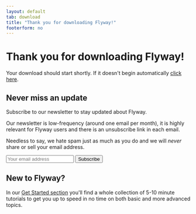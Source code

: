 ```yaml
---
layout: default
tab: download
title: "Thank you for downloading Flyway!"
footerform: no
---
```

# Thank you for downloading Flyway!

Your download should start shortly. If it doesn't begin automatically <a id="manual-dl" href="">click here</a>.

<div class="row">
<div class="col-md-6">
<h2>Never miss an update</h2>

<p>Subscribe to our newsletter to stay updated about Flyway.</p>

<p>Our newsletter is low-frequency (around one email per month),
it is highly relevant for Flyway users and there is an unsubscribe link in each email.</p>

<p class="note">Needless to say, we hate spam just as much as you do and we will <i>never</i> share or sell your email address.</p>

<form action="//boxfuse.us9.list-manage.com/subscribe/post?u=0e72f61962b6b47f78568d56c&amp;id=e1046edb96" method="post" id="mc-embedded-subscribe-form-thankyou" name="mc-embedded-subscribe-form-thankyou" class="validate form-inline" target="_blank" novalidate>
    <div>
        <div class="input-group">
            <input type="email" value="" name="EMAIL" required="required" class="form-control" id="mce-EMAIL-thankyou" placeholder="Your email address">
            <span class="input-group-btn">
                <input type="submit" value="Subscribe" name="subscribe" id="mc-embedded-subscribe-thankyou" class="btn btn-primary">
                </span>
        </div>
        <div id="mce-responses-thankyou" class="clear form-control-feedback">
            <div class="response" id="mce-error-response" style="display:none"></div>
            <div class="response" id="mce-success-response" style="display:none"></div>
        </div>    <!-- real people should not fill this in and expect good things - do not remove this or risk form bot signups-->
        <div style="position: absolute; left: -5000px;"><input type="text" name="b_0e72f61962b6b47f78568d56c_e1046edb96" tabindex="-1" value=""></div>
    </div>
</form>

</div>
<div class="col-md-6">
<h2>New to Flyway?</h2>
In our <a href="/getstarted">Get Started section</a> you'll find a whole collection of 5-10 minute tutorials to get you 
up to speed in no time on both basic and more advanced topics.
</div>
</div>

<script type="text/javascript">
    $(function () {
        var dl = new URL(window.location.href).searchParams.get("dl");
        $("#manual-dl").attr("href", dl);
        downloadDeferred(dl);
    });
</script>
